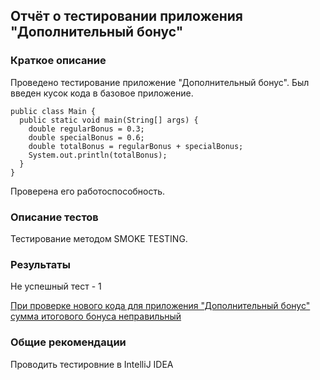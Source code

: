## Отчёт о тестировании приложения "Дополнительный бонус"

### Краткое описание

Проведено тестирование приложение "Дополнительный бонус". Был введен кусок кода в базовое приложение.
~~~javasscript
public class Main {
  public static void main(String[] args) {
    double regularBonus = 0.3;
    double specialBonus = 0.6;
    double totalBonus = regularBonus + specialBonus;
    System.out.println(totalBonus);
  }
}
~~~

Проверена его работоспособность.

### Описание тестов
Тестирование методом SMOKE
TESTING.

### Результаты

Не успешный тест - 1

[При проверке нового кода для приложения "Дополнительный бонус" сумма итогового бонуса неправильный](https://github.com/OlegDasheev/java-DZ-2.2/issues)

### Общие рекомендации

Проводить тестировние в IntelliJ IDEA